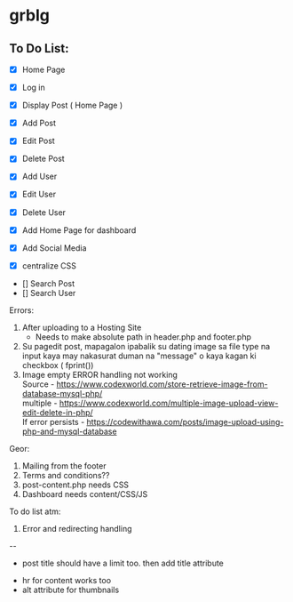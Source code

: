 # grblg

## To Do List:

+ [x] Home Page
+ [x] Log in
+ [x] Display Post ( Home Page )
+ [x] Add Post
+ [x] Edit Post
+ [x] Delete Post
+ [x] Add User
+ [x] Edit User
+ [x] Delete User

+ [x] Add Home Page for dashboard
+ [x] Add Social Media 

+ [x] centralize CSS

- [] Search Post
- [] Search User

Errors:
1. After uploading to a Hosting Site
	- Needs to make absolute path in header.php and footer.php
2. Su pagedit post, mapagalon ipabalik su dating image sa file type na input kaya may nakasurat duman na "message" o kaya kagan ki checkbox ( fprint())
3. Image empty ERROR handling not working <br />
Source - https://www.codexworld.com/store-retrieve-image-from-database-mysql-php/ <br />
multiple - https://www.codexworld.com/multiple-image-upload-view-edit-delete-in-php/ <br />
If error persists - https://codewithawa.com/posts/image-upload-using-php-and-mysql-database <br />

Geor:
1. Mailing from the footer
2. Terms and conditions??
3. post-content.php needs CSS
4. Dashboard needs content/CSS/JS

To do list atm:
1. Error and redirecting handling


--
+ post title should have a limit too. then add title attribute




- hr for content works too
- alt attribute for thumbnails